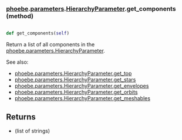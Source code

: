 ### [phoebe](phoebe.md).[parameters](phoebe.parameters.md).[HierarchyParameter](phoebe.parameters.HierarchyParameter.md).get_components (method)


```py

def get_components(self)

```



Return a list of all components in the [phoebe.parameters.HierarchyParameter](phoebe.parameters.HierarchyParameter.md).

See also:
* [phoebe.parameters.HierarchyParameter.get_top](phoebe.parameters.HierarchyParameter.get_top.md)
* [phoebe.parameters.HierarchyParameter.get_stars](phoebe.parameters.HierarchyParameter.get_stars.md)
* [phoebe.parameters.HierarchyParameter.get_envelopes](phoebe.parameters.HierarchyParameter.get_envelopes.md)
* [phoebe.parameters.HierarchyParameter.get_orbits](phoebe.parameters.HierarchyParameter.get_orbits.md)
* [phoebe.parameters.HierarchyParameter.get_meshables](phoebe.parameters.HierarchyParameter.get_meshables.md)

Returns
-------
* (list of strings)


